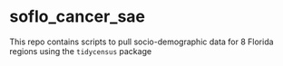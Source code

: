 # soflo_cancer_sae

This repo contains scripts to pull socio-demographic data for 8 Florida regions using the `tidycensus` package

